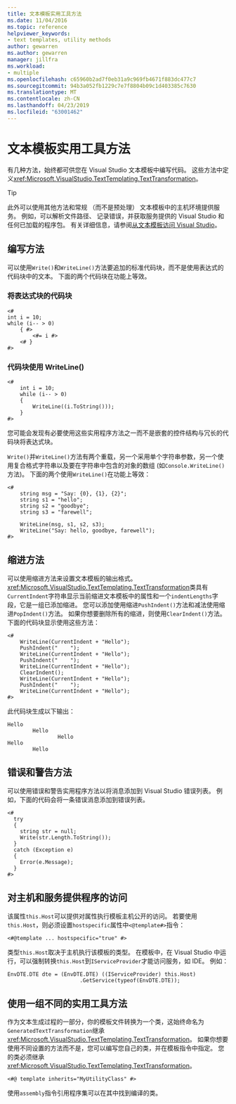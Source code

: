 ```yaml
---
title: 文本模板实用工具方法
ms.date: 11/04/2016
ms.topic: reference
helpviewer_keywords:
- text templates, utility methods
author: gewarren
ms.author: gewarren
manager: jillfra
ms.workload:
- multiple
ms.openlocfilehash: c65960b2ad7f0eb31a9c969fb4671f883dc477c7
ms.sourcegitcommit: 94b3a052fb1229c7e7f8804b09c1d403385c7630
ms.translationtype: MT
ms.contentlocale: zh-CN
ms.lasthandoff: 04/23/2019
ms.locfileid: "63001462"
---
```

# <a name="text-template-utility-methods"></a>文本模板实用工具方法

有几种方法，始终都可供您在 Visual Studio 文本模板中编写代码。 这些方法中定义<xref:Microsoft.VisualStudio.TextTemplating.TextTransformation>。

> [!TIP]
> 此外可以使用其他方法和常规 （而不是预处理） 文本模板中的主机环境提供服务。 例如，可以解析文件路径、 记录错误，并获取服务提供的 Visual Studio 和任何已加载的程序包。 有关详细信息，请参阅[从文本模板访问 Visual Studio](/previous-versions/visualstudio/visual-studio-2010/gg604090\(v\=vs.100\))。

## <a name="write-methods"></a>编写方法

可以使用`Write()`和`WriteLine()`方法要追加的标准代码块，而不是使用表达式的代码块中的文本。 下面的两个代码块在功能上等效。

### <a name="code-block-with-an-expression-block"></a>将表达式块的代码块

```
<#
int i = 10;
while (i-- > 0)
    { #>
        <#= i #>
    <# }
#>
```

### <a name="code-block-using-writeline"></a>代码块使用 WriteLine()

```
<#
    int i = 10;
    while (i-- > 0)
    {
        WriteLine((i.ToString()));
    }
#>
```

您可能会发现有必要使用这些实用程序方法之一而不是嵌套的控件结构与冗长的代码块将表达式块。

`Write()`并`WriteLine()`方法有两个重载，另一个采用单个字符串参数，另一个使用复合格式字符串以及要在字符串中包含的对象的数组 (如`Console.WriteLine()`方法)。 下面的两个使用`WriteLine()`在功能上等效：

```
<#
    string msg = "Say: {0}, {1}, {2}";
    string s1 = "hello";
    string s2 = "goodbye";
    string s3 = "farewell";

    WriteLine(msg, s1, s2, s3);
    WriteLine("Say: hello, goodbye, farewell");
#>
```

## <a name="indentation-methods"></a>缩进方法

可以使用缩进方法来设置文本模板的输出格式。 <xref:Microsoft.VisualStudio.TextTemplating.TextTransformation>类具有`CurrentIndent`字符串显示当前缩进文本模板中的属性和一个`indentLengths`字段，它是一组已添加缩进。 您可以添加使用缩进`PushIndent()`方法和减法使用缩进`PopIndent()`方法。 如果你想要删除所有的缩进，则使用`ClearIndent()`方法。 下面的代码块显示使用这些方法：

```
<#
    WriteLine(CurrentIndent + "Hello");
    PushIndent("    ");
    WriteLine(CurrentIndent + "Hello");
    PushIndent("    ");
    WriteLine(CurrentIndent + "Hello");
    ClearIndent();
    WriteLine(CurrentIndent + "Hello");
    PushIndent("    ");
    WriteLine(CurrentIndent + "Hello");
#>
```

此代码块生成以下输出：

```
Hello
        Hello
                Hello
Hello
        Hello
```

## <a name="error-and-warning-methods"></a>错误和警告方法

可以使用错误和警告实用程序方法以将消息添加到 Visual Studio 错误列表。 例如，下面的代码会将一条错误消息添加到错误列表。

```
<#
  try
  {
    string str = null;
    Write(str.Length.ToString());
  }
  catch (Exception e)
  {
    Error(e.Message);
  }
#>
```

## <a name="access-to-host-and-service-provider"></a>对主机和服务提供程序的访问

该属性`this.Host`可以提供对属性执行模板主机公开的访问。 若要使用`this.Host`，则必须设置`hostspecific`属性中`<@template#>`指令：

`<#@template ... hostspecific="true" #>`

类型`this.Host`取决于主机执行该模板的类型。 在模板中，在 Visual Studio 中运行，可以强制转换`this.Host`到`IServiceProvider`才能访问服务，如 IDE。 例如：

```
EnvDTE.DTE dte = (EnvDTE.DTE) ((IServiceProvider) this.Host)
                       .GetService(typeof(EnvDTE.DTE));
```

## <a name="using-a-different-set-of-utility-methods"></a>使用一组不同的实用工具方法

作为文本生成过程的一部分，你的模板文件转换为一个类，这始终命名为`GeneratedTextTransformation`继承<xref:Microsoft.VisualStudio.TextTemplating.TextTransformation>。 如果你想要使用不同设置的方法而不是，您可以编写您自己的类，并在模板指令中指定。 您的类必须继承<xref:Microsoft.VisualStudio.TextTemplating.TextTransformation>。

```
<#@ template inherits="MyUtilityClass" #>
```

使用`assembly`指令引用程序集可以在其中找到编译的类。
